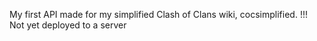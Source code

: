 My first API made for my simplified Clash of Clans wiki, cocsimplified.
!!! Not yet deployed to a server

